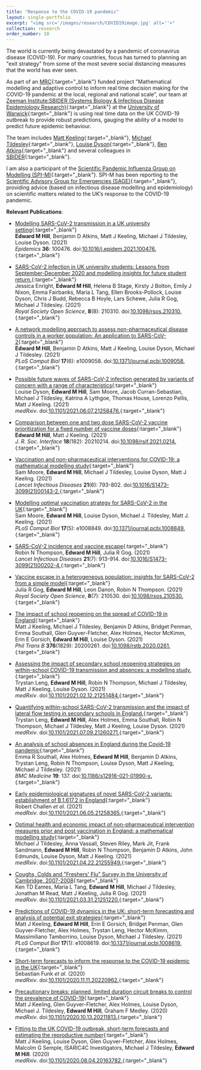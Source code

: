 ```yaml
---
title: "Response to the COVID-19 pandemic"
layout: single-portfolio
excerpt: "<img src='/images/research/COVID19image.jpg' alt=''>"
collection: research
order_number: 10
---
```

[UoW_link]: https://warwick.ac.uk
[SBIDER_link]: https://warwick.ac.uk/fac/cross_fac/zeeman_institute/

[MRC_link]: https://mrc.ukri.org

[MT_link]: https://warwick.ac.uk/fac/sci/lifesci/people/mtildesley/
[MK_link]: https://www2.warwick.ac.uk/fac/sci/maths/people/staff/matt_keeling/
[LD_link]: https://warwick.ac.uk/fac/sci/maths/people/staff/dyson/
[BA_link]: https://warwick.ac.uk/fac/sci/mathsys/people/students/2015intake/atkins/

The world is currently being devastated by a pandemic of coronavirus disease (COVID-19). For many countries, focus has turned to planning an "exit strategy" from some of the most severe social distancing measures that the world has ever seen.

As part of an [MRC][MRC_link]{:target="_blank"} funded project "Mathematical modelling and adaptive control to inform real time decision making for the COVID-19 pandemic at the local, regional and national scale", our team at [Zeeman Institute:SBIDER (Systems Biology & Infectious Disease Epidemiology Research)][SBIDER_link]{:target="_blank"} at the [University of Warwick][UoW_link]{:target="_blank"} is using real time data on the UK COVID-19 outbreak to provide robust predictions, gauging the ability of a model to predict future epidemic behaviour.

The team includes [Matt Keeling][MK_link]{:target="_blank"}, [Michael Tildesley][MT_link]{:target="_blank"}, [Louise Dyson][LD_link]{:target="_blank"}, [Ben Atkins][BA_link]{:target="_blank"} and several colleagues in [SBIDER][SBIDER_link]{:target="_blank"}.

I am also a participant of the [Scientific Pandemic Influenza Group on Modelling (SPI-M)](https://www.gov.uk/government/groups/scientific-pandemic-influenza-subgroup-on-modelling){:target="_blank"}. SPI-M has been reporting to the [Scientific Advisory Group for Emergencies (SAGE)](https://www.gov.uk/government/organisations/scientific-advisory-group-for-emergencies){:target="_blank"}, providing advice (based on infectious disease modelling and epidemiology) on scientific matters related to the UK’s response to the COVID-19 pandemic.

**Relevant Publications**:

* [Modelling SARS-CoV-2 transmission in a UK university setting][UniUK_paper]{:target="_blank"}<br/>
**Edward M Hill**, Benjamin D Atkins, Matt J Keeling, Michael J Tildesley, Louise Dyson. (2021)<br/>
*Epidemics* **36**: 100476. doi:[10.1016/j.epidem.2021.100476.][UniUK_doi]{:target="_blank"}<br/>

* [SARS-CoV-2 infection in UK university students: Lessons from September-December 2020 and modelling insights for future student return.][HE_INI_paper]{:target="_blank"}<br/>
Jessica Enright, **Edward M Hill**, Helena B Stage, Kirsty J Bolton, Emily J Nixon, Emma Fairbanks, Maria L Tang, Ellen Brooks-Pollock, Louise Dyson, Chris J Budd, Rebecca B Hoyle, Lars Schewe, Julia R Gog, Michael J Tildesley. (2021)<br/>
*Royal Society Open Science*, **8**(8): 210310. doi:[10.1098/rsos.210310.][HE_INI_doi]{:target="_blank"}<br/>

* [A network modelling approach to assess non-pharmaceutical disease controls in a worker population: An application to SARS-CoV-2][worker_pattern_paper]{:target="_blank"}<br/>
**Edward M Hill**, Benjamin D Atkins, Matt J Keeling, Louise Dyson, Michael J Tildesley. (2021)<br/>
*PLoS Comput Biol* **17**(6): e1009058. doi:[10.1371/journal.pcbi.1009058.][worker_pattern_doi]{:target="_blank"}<br/>

* [Possible future waves of SARS-CoV-2 infection generated by variants of concern with a range of characteristics][LD_variants_paper]{:target="_blank"}<br/>
Louise Dyson, **Edward M Hill**, Sam Moore, Jacob Curran-Sebastian, Michael J Tildesley, Katrina A Lythgoe, Thomas House, Lorenzo Pellis, Matt J Keeling. (2021)<br/>
*medRxiv*. doi:[10.1101&#47;2021.06.07.21258476.][LD_variants_doi]{:target="_blank"}<br/>

* [Comparison between one and two dose SARS-CoV-2 vaccine prioritization for a fixed number of vaccine doses][VaccUK_onevstwodoses_paper]{:target="_blank"}<br/>
**Edward M Hill**, Matt J Keeling. (2021)<br/>
*J. R. Soc. Interface* **18**(182): 20210214. doi:[10.1098/rsif.2021.0214.][VaccUK_onevstwodoses_doi]{:target="_blank"}<br/>

* [Vaccination and non-pharmaceutical interventions for COVID-19: a mathematical modelling study][VaccUK_twodose_paper]{:target="_blank"}<br/>
Sam Moore, **Edward M Hill**, Michael J Tildesley, Louise Dyson, Matt J Keeling. (2021)<br/>
*Lancet Infectious Diseases* **21**(6): 793-802. doi:[10.1016/S1473-3099(21)00143-2.][VaccUK_twodose_doi]{:target="_blank"}<br/>

* [Modelling optimal vaccination strategy for SARS-CoV-2 in the UK][VaccUK_paper]{:target="_blank"}<br/>
Sam Moore, **Edward M Hill**, Louise Dyson, Michael J. Tildesley, Matt J. Keeling. (2021)<br/>
*PLoS Comput Biol* **17**(5): e1008849. doi:[10.1371/journal.pcbi.1008849.][VaccUK_doi]{:target="_blank"}<br/>

* [SARS-CoV-2 incidence and vaccine escape][vacc_escape_letter]{:target="_blank"}<br/>
Robin N Thompson, **Edward M Hill**, Julia R Gog. (2021)<br/>
*Lancet Infectious Diseases* **21**(7): 913-914. doi:[10.1016/S1473-3099(21)00202-4.][vacc_escape_letter_doi]{:target="_blank"}<br/>

* [Vaccine escape in a heterogeneous population: insights for SARS-CoV-2 from a simple model][vaccine_escape_2popn_paper]{:target="_blank"}<br/>
Julia R Gog, **Edward M Hill**, Leon Danon, Robin N Thompson. (2021)<br/>
*Royal Society Open Science*, **8**(7): 210530. doi:[10.1098/rsos.210530.][vaccine_escape_2popn_doi]{:target="_blank"}<br/>

* [The impact of school reopening on the spread of COVID-19 in England][SchoolReopen_paper]{:target="_blank"}<br/>
Matt J Keeling, Michael J Tildesley, Benjamin D Atkins, Bridget Penman, Emma Southall, Glen Guyver-Fletcher, Alex Holmes, Hector McKimm, Erin E Gorsich, **Edward M Hill**, Louise Dyson. (2021)<br/>
*Phil Trans B* **376**(1829): 20200261. doi:[10.1098/rstb.2020.0261.][SchoolReopen_doi]{:target="_blank"}<br/>

* [Assessing the impact of secondary school reopening strategies on within-school COVID-19 transmission and absences: a modelling study.][school_model_paper]{:target="_blank"}<br/>
Trystan Leng, **Edward M Hill**, Robin N Thompson, Michael J Tildesley, Matt J Keeling, Louise Dyson. (2021)<br/>
*medRxiv*. doi:[10.1101&#47;2021.02.12.21251484.][school_model_doi]{:target="_blank"}<br/>

* [Quantifying within-school SARS-CoV-2 transmission and the impact of lateral flow testing in secondary schools in England.][school_model_LFTs_paper]{:target="_blank"}<br/>
Trystan Leng, **Edward M Hill**, Alex Holmes, Emma Southall, Robin N Thompson, Michael J Tildesley, Matt J Keeling, Louise Dyson. (2021)<br/>
*medRxiv*. doi:[10.1101&#47;2021.07.09.21260271.][school_model_LFTs_doi]{:target="_blank"}<br/>

* [An analysis of school absences in England during the Covid-19 pandemic][school_absence_paper]{:target="_blank"}<br/>
Emma R Southall, Alex Holmes, **Edward M Hill**, Benjamin D Atkins, Trystan Leng, Robin N Thompson, Louise Dyson, Matt J Keeling, Michael J Tildesley. (2021)<br/>
*BMC Medicine* **19**: 137. doi:[10.1186/s12916-021-01990-x.][school_absence_doi]{:target="_blank"}<br/>

* [Early epidemiological signatures of novel SARS-CoV-2 variants: establishment of B.1.617.2 in England][RC_variants_paper]{:target="_blank"}<br/>
Robert Challen *et al*. (2021)<br/>
*medRxiv*. doi:[10.1101&#47;2021.06.05.21258365.][RC_variants_doi]{:target="_blank"}<br/>

* [Optimal health and economic impact of non-pharmaceutical intervention measures prior and post vaccination in England: a mathematical modelling study][health_econ_PB_paper]{:target="_blank"}<br/>
Michael J Tildesley, Anna Vassall, Steven Riley, Mark Jit, Frank Sandmann, **Edward M Hill**, Robin N Thompson, Benjamin D Atkins, John Edmunds, Louise Dyson, Matt J Keeling. (2021)<br/>
*medRxiv*. doi:[10.1101&#47;2021.04.22.21255949.][health_econ_PB_doi]{:target="_blank"}<br/>

* [Coughs, Colds and "Freshers' Flu" Survey in the University of Cambridge, 2007-2008][freshers_flu_paper]{:target="_blank"}<br/>
Ken TD Eames, Maria L Tang, **Edward M Hill**, Michael J Tildesley, Jonathan M Read, Matt J Keeling, Julia R Gog. (2021)<br/>
*medRxiv*. doi:[10.1101&#47;2021.03.31.21251220.][freshers_flu_doi]{:target="_blank"}<br/>

* [Predictions of COVID-19 dynamics in the UK: short-term forecasting and analysis of potential exit strategies][WarwickModel_paper]{:target="_blank"}<br/>
Matt J Keeling, **Edward M Hill**, Erin E Gorsich, Bridget Penman, Glen Guyver-Fletcher, Alex Holmes, Trystan Leng, Hector McKimm, Massimiliano Tamborrino, Louise Dyson, Michael J Tildesley. (2021)<br/>
*PLoS Comput Biol* **17**(1): e1008619. doi:[10.1371/journal.pcbi.1008619.][WarwickModel_doi]{:target="_blank"}<br/>

* [Short-term forecasts to inform the response to the COVID-19 epidemic in the UK][SF_paper]{:target="_blank"}<br/>
Sebastian Funk *et al*. (2020)<br/>
*medRxiv*. doi:[10.1101&#47;2020.11.11.20220962.][SFpaper_doi]{:target="_blank"}<br/>

* [Precautionary breaks: planned, limited duration circuit breaks to control the prevalence of COVID-19][CircuitBreaker_paper]{:target="_blank"}<br/>
Matt J Keeling, Glen Guyver-Fletcher, Alex Holmes, Louise Dyson, Michael J. Tildesley, **Edward M Hill**, Graham F Medley. (2020)<br/>
*medRxiv*. doi:[10.1101&#47;2020.10.13.20211813.][CircuitBreaker_doi]{:target="_blank"}<br/>

* [Fitting to the UK COVID-19 outbreak, short-term forecasts and estimating the reproductive number][ModelFitting_paper]{:target="_blank"}<br/>
Matt J Keeling, Louise Dyson, Glen Guyver-Fletcher, Alex Holmes, Malcolm G Semple, ISARIC4C Investigators, Michael J Tildesley, **Edward M Hill**. (2020)<br/>
*medRxiv*. doi:[10.1101&#47;2020.08.04.20163782.][ModelFitting_doi]{:target="_blank"}<br/>

[LD_variants_paper]: https://www.medrxiv.org/content/10.1101/2021.06.07.21258476v2
[LD_variants_doi]: https://doi.org/10.1101/2021.06.07.21258476

[RC_variants_paper]: https://www.medrxiv.org/content/10.1101/2021.06.05.21258365v1
[RC_variants_doi]: https://doi.org/10.1101/2021.06.05.21258365

[vacc_escape_letter]: https://www.thelancet.com/journals/laninf/article/PIIS1473-3099(21)00202-4/fulltext
[vacc_escape_letter_doi]: https://doi.org/10.1016/S1473-3099(21)00202-4

[health_econ_PB_paper]: https://www.medrxiv.org/content/10.1101/2021.04.22.21255949v1
[health_econ_PB_doi]: https://doi.org/10.1101/2021.04.22.21255949

[freshers_flu_paper]: https://www.medrxiv.org/content/10.1101/2021.03.31.21251220v2
[freshers_flu_doi]: https://doi.org/10.1101/2021.03.31.21251220

[VaccUK_onevstwodoses_paper]: https://royalsocietypublishing.org/doi/full/10.1098/rsif.2021.0214
[VaccUK_onevstwodoses_doi]: https://doi.org/10.1098/rsif.2021.0214

[vaccine_escape_2popn_paper]:https://royalsocietypublishing.org/doi/10.1098/rsos.210530
[vaccine_escape_2popn_doi]: https://doi.org/10.1098/rsos.210530

[HE_INI_paper]: https://royalsocietypublishing.org/doi/10.1098/rsos.210310
[HE_INI_doi]: https://doi.org/10.1098/rsos.210310

[school_model_paper]: https://www.medrxiv.org/content/10.1101/2021.02.11.21251587v1
[school_model_doi]: https://doi.org/10.1101/2021.02.11.21251587

[school_model_LFTs_paper]: https://www.medrxiv.org/content/10.1101/2021.07.09.21260271v1
[school_model_LFTs_doi]: https://doi.org/10.1101/2021.07.09.21260271

[school_absence_paper]: https://bmcmedicine.biomedcentral.com/articles/10.1186/s12916-021-01990-x
[school_absence_doi]: https://doi.org/10.1186/s12916-021-01990-x

[VaccUK_twodose_paper]: https://www.thelancet.com/journals/laninf/article/PIIS1473-3099(21)00143-2/fulltext
[VaccUK_twodose_doi]: https://doi.org/10.1016/S1473-3099(21)00143-2

[worker_pattern_paper]: https://journals.plos.org/ploscompbiol/article?id=10.1371/journal.pcbi.1009058
[worker_pattern_doi]: https://doi.org/10.1371/journal.pcbi.1009058

[SF_paper]: https://www.medrxiv.org/content/10.1101/2020.11.11.20220962v2
[SFpaper_doi]: https://doi.org/10.1101/2020.11.11.20220962

[UniUK_paper]: https://www.sciencedirect.com/science/article/pii/S175543652100030X?via%3Dihub
[UniUK_doi]: https://doi.org/10.1016/j.epidem.2021.100476

[CircuitBreaker_paper]: https://www.medrxiv.org/content/10.1101/2020.10.13.20211813v1
[CircuitBreaker_doi]: https://doi.org/10.1101/2020.10.13.20211813

[VaccUK_paper]: https://journals.plos.org/ploscompbiol/article?id=10.1371/journal.pcbi.1008849
[VaccUK_doi]: https://doi.org/10.1371/journal.pcbi.1008849

[ModelFitting_paper]: https://www.medrxiv.org/content/10.1101/2020.08.04.20163782v4
[ModelFitting_doi]: https://doi.org/10.1101/2020.08.04.20163782

[SchoolReopen_paper]: https://royalsocietypublishing.org/doi/10.1098/rstb.2020.0261
[SchoolReopen_doi]: https://doi.org/10.1098/rstb.2020.0261

[WarwickModel_paper]: https://journals.plos.org/ploscompbiol/article?id=10.1371/journal.pcbi.1008619
[WarwickModel_doi]: https://doi.org/10.1371/journal.pcbi.1008619
